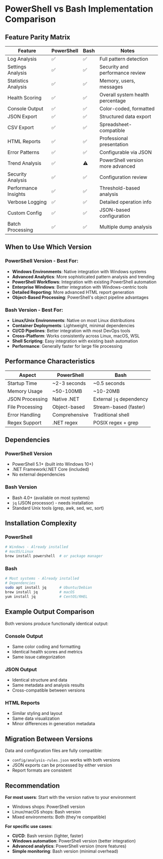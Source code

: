 # PowerShell vs Bash Implementation Comparison

## Feature Parity Matrix

| Feature | PowerShell | Bash | Notes |
|---------|------------|------|-------|
| Log Analysis | ✅ | ✅ | Full pattern detection |
| Settings Analysis | ✅ | ✅ | Security and performance review |
| Statistics Analysis | ✅ | ✅ | Memory, users, messages |
| Health Scoring | ✅ | ✅ | Overall system health percentage |
| Console Output | ✅ | ✅ | Color-coded, formatted |
| JSON Export | ✅ | ✅ | Structured data export |
| CSV Export | ✅ | ✅ | Spreadsheet-compatible |
| HTML Reports | ✅ | ✅ | Professional presentation |
| Error Patterns | ✅ | ✅ | Configurable via JSON |
| Trend Analysis | ✅ | ⚠️ | PowerShell version more advanced |
| Security Analysis | ✅ | ✅ | Configuration review |
| Performance Insights | ✅ | ✅ | Threshold-based analysis |
| Verbose Logging | ✅ | ✅ | Detailed operation info |
| Custom Config | ✅ | ✅ | JSON-based configuration |
| Batch Processing | ✅ | ✅ | Multiple dump analysis |

## When to Use Which Version

### PowerShell Version - Best For:
- **Windows Environments**: Native integration with Windows systems
- **Advanced Analytics**: More sophisticated pattern analysis and trending
- **PowerShell Workflows**: Integration with existing PowerShell automation
- **Enterprise Windows**: Better integration with Windows-centric tools
- **Detailed Reporting**: More advanced HTML report generation
- **Object-Based Processing**: PowerShell's object pipeline advantages

### Bash Version - Best For:
- **Linux/Unix Environments**: Native on most Linux distributions
- **Container Deployments**: Lightweight, minimal dependencies
- **CI/CD Pipelines**: Better integration with most DevOps tools
- **Cross-Platform**: Works consistently across Linux, macOS, WSL
- **Shell Scripting**: Easy integration with existing bash automation
- **Performance**: Generally faster for large file processing

## Performance Characteristics

| Aspect | PowerShell | Bash |
|--------|------------|------|
| Startup Time | ~2-3 seconds | ~0.5 seconds |
| Memory Usage | ~50-100MB | ~10-20MB |
| JSON Processing | Native .NET | External `jq` dependency |
| File Processing | Object-based | Stream-based (faster) |
| Error Handling | Comprehensive | Traditional shell |
| Regex Support | .NET regex | POSIX regex + grep |

## Dependencies

### PowerShell Version
- PowerShell 5.1+ (built into Windows 10+)
- .NET Framework/.NET Core (included)
- No external dependencies

### Bash Version
- Bash 4.0+ (available on most systems)
- `jq` (JSON processor) - needs installation
- Standard Unix tools (grep, awk, sed, wc, sort)

## Installation Complexity

### PowerShell
```powershell
# Windows - Already installed
# macOS/Linux
brew install powershell  # or package manager
```

### Bash
```bash
# Most systems - Already installed
# Dependencies
sudo apt install jq      # Ubuntu/Debian
brew install jq          # macOS
yum install jq           # CentOS/RHEL
```

## Example Output Comparison

Both versions produce functionally identical output:

### Console Output
- Same color coding and formatting
- Identical health scores and metrics
- Same issue categorization

### JSON Output
- Identical structure and data
- Same metadata and analysis results
- Cross-compatible between versions

### HTML Reports
- Similar styling and layout
- Same data visualization
- Minor differences in generation metadata

## Migration Between Versions

Data and configuration files are fully compatible:
- `config/analysis-rules.json` works with both versions
- JSON exports can be processed by either version
- Report formats are consistent

## Recommendation

**For most users**: Start with the version native to your environment
- Windows shops: PowerShell version
- Linux/macOS shops: Bash version
- Mixed environments: Both (they're compatible)

**For specific use cases**:
- **CI/CD**: Bash version (lighter, faster)
- **Windows automation**: PowerShell version (better integration)
- **Advanced analytics**: PowerShell version (more features)
- **Simple monitoring**: Bash version (minimal overhead)
